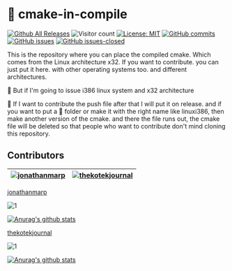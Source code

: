 # :minidisc: cmake-in-compile

[![Github All Releases](https://img.shields.io/github/downloads/jonathanmarp/cmake-in-compile/total.svg)]()
![Visitor count](https://shields-io-visitor-counter.herokuapp.com/badge?page=jonathanmarp.cmake-in-compile)
[![License: MIT](https://img.shields.io/badge/License-MIT-yellow.svg)](https://opensource.org/licenses/MIT)
[![GitHub commits](https://img.shields.io/github/commits-since/Naereen/StrapDown.js/v1.0.0.svg)](https://github.com/jonathanmarp/cmake-in-compile)
[![GitHub issues](https://img.shields.io/github/issues/jonathanmarp/cmake-in-compile/StrapDown.js.svg)](https://GitHub.com/jonathanmarp/cmake-in-compile/issues/)
[![GitHub issues-closed](https://img.shields.io/github/issues-closed/jonathanmarp/cmake-in-compile/StrapDown.js.svg)](https://GitHub.com/jonathanmarp/cmake-in-compile/issues?q=is%3Aissue+is%3Aclosed)

This is the repository where you can place the compiled cmake. Which comes from the Linux architecture x32.
If you want to contribute. you can just put it here. with other operating systems too. and different architectures.

:pushpin: But if I'm going to issue i386 linux system and x32 architecture

:triangular_ruler: If I want to contribute the push file after that I will put it on release. and if you want to put a :file_folder: folder or make it with the right name like linuxi386, then make another version of the cmake. and there the file runs out, the cmake file will be deleted so that people who want to contribute don't mind cloning this repository.

## Contributors

[<img alt="jonathanmarp" src="https://avatars.githubusercontent.com/u/60574415?v=4&s=50">](https://github.com/jonathanmarp) |[<img alt="thekotekjournal" src="https://avatars.githubusercontent.com/u/63573571?v=4&s=50">](https://github.com/thekotekjournal) |
:---:|:---:|
[jonathanmarp](https://github.com/jonathanmarp)

![1](https://github-readme-stats.vercel.app/api/top-langs/?username=jonathanmarp&theme=blue-green)

[![Anurag's github stats](https://github-readme-stats.vercel.app/api?username=jonathanmarp&theme=blue-green)](https://github.com/jonathanmarp/cmake-in-compile)

[thekotekjournal](https://github.com/thekotekjournal)

![1](https://github-readme-stats.vercel.app/api/top-langs/?username=thekotekjournal&theme=blue-green)

[![Anurag's github stats](https://github-readme-stats.vercel.app/api?username=thekotekjournal&theme=blue-green)](https://github.com/jonathanmarp/cmake-in-compile)
